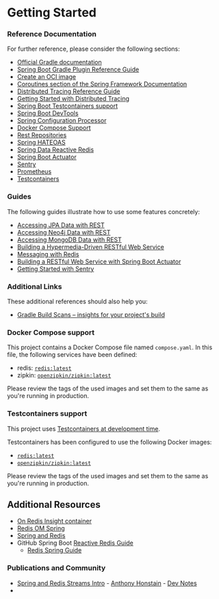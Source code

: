 # Getting Started

### Reference Documentation
For further reference, please consider the following sections:

* [Official Gradle documentation](https://docs.gradle.org)
* [Spring Boot Gradle Plugin Reference Guide](https://docs.spring.io/spring-boot/docs/3.2.3/gradle-plugin/reference/html/)
* [Create an OCI image](https://docs.spring.io/spring-boot/docs/3.2.3/gradle-plugin/reference/html/#build-image)
* [Coroutines section of the Spring Framework Documentation](https://docs.spring.io/spring/docs/6.1.4/spring-framework-reference/languages.html#coroutines)
* [Distributed Tracing Reference Guide](https://micrometer.io/docs/tracing)
* [Getting Started with Distributed Tracing](https://docs.spring.io/spring-boot/docs/3.2.3/reference/html/actuator.html#actuator.micrometer-tracing.getting-started)
* [Spring Boot Testcontainers support](https://docs.spring.io/spring-boot/docs/3.2.3/reference/html/features.html#features.testing.testcontainers)
* [Spring Boot DevTools](https://docs.spring.io/spring-boot/docs/3.2.3/reference/htmlsingle/index.html#using.devtools)
* [Spring Configuration Processor](https://docs.spring.io/spring-boot/docs/3.2.3/reference/htmlsingle/index.html#appendix.configuration-metadata.annotation-processor)
* [Docker Compose Support](https://docs.spring.io/spring-boot/docs/3.2.3/reference/htmlsingle/index.html#features.docker-compose)
* [Rest Repositories](https://docs.spring.io/spring-boot/docs/3.2.3/reference/htmlsingle/index.html#howto.data-access.exposing-spring-data-repositories-as-rest)
* [Spring HATEOAS](https://docs.spring.io/spring-boot/docs/3.2.3/reference/htmlsingle/index.html#web.spring-hateoas)
* [Spring Data Reactive Redis](https://docs.spring.io/spring-boot/docs/3.2.3/reference/htmlsingle/index.html#data.nosql.redis)
* [Spring Boot Actuator](https://docs.spring.io/spring-boot/docs/3.2.3/reference/htmlsingle/index.html#actuator)
* [Sentry](https://docs.sentry.io/platforms/java/)
* [Prometheus](https://docs.spring.io/spring-boot/docs/3.2.3/reference/htmlsingle/index.html#actuator.metrics.export.prometheus)
* [Testcontainers](https://java.testcontainers.org/)

### Guides
The following guides illustrate how to use some features concretely:

* [Accessing JPA Data with REST](https://spring.io/guides/gs/accessing-data-rest/)
* [Accessing Neo4j Data with REST](https://spring.io/guides/gs/accessing-neo4j-data-rest/)
* [Accessing MongoDB Data with REST](https://spring.io/guides/gs/accessing-mongodb-data-rest/)
* [Building a Hypermedia-Driven RESTful Web Service](https://spring.io/guides/gs/rest-hateoas/)
* [Messaging with Redis](https://spring.io/guides/gs/messaging-redis/)
* [Building a RESTful Web Service with Spring Boot Actuator](https://spring.io/guides/gs/actuator-service/)
* [Getting Started with Sentry](https://docs.sentry.io/platforms/java/guides/spring-boot/)

### Additional Links
These additional references should also help you:

* [Gradle Build Scans – insights for your project's build](https://scans.gradle.com#gradle)

### Docker Compose support
This project contains a Docker Compose file named `compose.yaml`.
In this file, the following services have been defined:

* redis: [`redis:latest`](https://hub.docker.com/_/redis)
* zipkin: [`openzipkin/zipkin:latest`](https://hub.docker.com/r/openzipkin/zipkin/)

Please review the tags of the used images and set them to the same as you're running in production.

### Testcontainers support

This project uses [Testcontainers at development time](https://docs.spring.io/spring-boot/docs/3.2.3/reference/html/features.html#features.testing.testcontainers.at-development-time).

Testcontainers has been configured to use the following Docker images:

* [`redis:latest`](https://hub.docker.com/_/redis)
* [`openzipkin/zipkin:latest`](https://hub.docker.com/r/openzipkin/zipkin/)

Please review the tags of the used images and set them to the same as you're running in production.

## Additional Resources

* [On Redis Insight container](https://redis.io/docs/install/install-redisinsight/install-on-docker/ "Run RedisInsight Docker image")
* [Redis OM Spring](https://redis.io/docs/connect/clients/om-clients/stack-spring/ "Redis OM Spring")
* [Spring and Redis](https://developer.redis.com/develop/java/spring/ "Spring and Redis")
* GitHub Spring Boot [Reactive Redis Guide](https://github.com/spring-guides/gs-spring-data-reactive-redis "gs-spring-data-reactive-redis")
  * [Redis Spring Guide](https://spring.io/guides/gs/spring-data-reactive-redis "Accessing Data Reactively with Redis") 

### Publications and Community

* [Spring and Redis Streams Intro](https://honstain.com/spring-boot-and-redis-streams-intro/ "Spring and Redis Streams Intro by Anthony Honstain") - [Anthony Honstain](https://www.linkedin.com/in/anthony-honstain/ "Anthony Honstain, LinkedIn") - [Dev Notes](https://honstain.com/ "Dev Notes by Anthony Honstain")
* 